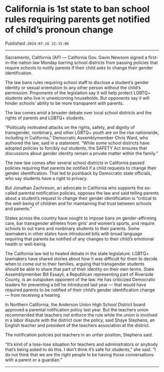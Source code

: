 # California is 1st state to ban school rules requiring parents get notified of child’s pronoun change

Published :`2024-07-16 22:15:06`

---

Sacramento, California (AP) — California Gov. Gavin Newsom signed a first-in-the-nation law Monday barring school districts from passing policies that require schools to notify parents if their child asks to change their gender identification.

The law bans rules requiring school staff to disclose a student’s gender identity or sexual orientation to any other person without the child’s permission. Proponents of the legislation say it will help protect LGBTQ+ students who live in unwelcoming households. But opponents say it will hinder schools’ ability to be more transparent with parents.

The law comes amid a broader debate over local school districts and the rights of parents and LGBTQ+ students.

“Politically motivated attacks on the rights, safety, and dignity of transgender, nonbinary, and other LGBTQ+ youth are on the rise nationwide, including in California,” Democratic Assemblymember Chris Ward, who authored the law, said in a statement. “While some school districts have adopted policies to forcibly out students, the SAFETY Act ensures that discussions about gender identity remain a private matter within the family.”

The new law comes after several school districts in California passed policies requiring that parents be notified if a child requests to change their gender identification. That led to pushback by Democratic state officials, who say students have a right to privacy.

But Jonathan Zachreson, an advocate in California who supports the so-called parental notification policies, opposes the law and said telling parents about a student’s request to change their gender identification is “critical to the well-being of children and for maintaining that trust between schools and parents.”

States across the country have sought to impose bans on gender-affirming care, bar transgender athletes from girls’ and women’s sports, and require schools to out trans and nonbinary students to their parents. Some lawmakers in other states have introduced bills with broad language requiring that parents be notified of any changes to their child’s emotional health or well-being.

The California law led to heated debate in the state legislature. LGBTQ+ lawmakers have shared stories about how it was difficult for them to decide when to come out to their families, arguing that transgender students should be able to share that part of their identity on their own terms. State Assemblymember Bill Essayli, a Republican representing part of Riverside County, is an outspoken opponent of the law. He has criticized Democratic leaders for preventing a bill he introduced last year — that would have required parents to be notified of their child’s gender identification change — from receiving a hearing.

In Northern California, the Anderson Union High School District board approved a parental notification policy last year. But the teachers union recommended that teachers not enforce the rule while the union is involved in a labor dispute with the district over the policy, said Shaye Stephens, an English teacher and president of the teachers association at the district.

The notification policies put teachers in an unfair position, Stephens said.

“It’s kind of a lose-lose situation for teachers and administrators or anybody that’s being asked to do this. I don’t think it’s safe for students,” she said. “I do not think that we are the right people to be having those conversations with a parent or a guardian.”

---

